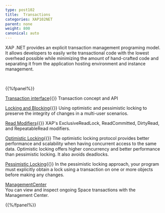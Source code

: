 ```yaml
---
type: post102
title:  Transactions
categories: XAP102NET
parent: none
weight: 800
canonical: auto
---
```



XAP .NET provides an explicit transaction management programing model. It allows developers to easily write transactional code with the lowest overhead possible while minimizing the amount of hand-crafted code and separating it from the application hosting environment and instance management.


<br>

{{%fpanel%}}

[Transaction interface](./transaction-management.html){{<wbr>}}
Transaction concept and API

[Locking and Blocking](./transaction-locking-and-blocking.html){{<wbr>}}
Using optimistic and pessimistic locking to preserve the integrity of changes in a multi-user scenarios.

[Read Modifiers](./transaction-read-modifiers.html){{<wbr>}}
XAP's ExclusiveReadLock, ReadCommitted, DirtyRead, and RepeatableRead modifiers.

[Optimistic Locking](./transaction-optimistic-locking.html){{<wbr>}}
The optimistic locking protocol provides better performance and scalability when having concurrent access to the same data. Optimistic locking offers higher concurrency and better performance than pessimistic locking. It also avoids deadlocks.

[Pessimistic Locking](./transaction-pessimistic-locking.html){{<wbr>}}
In the pessimistic locking approach, your program must explicitly obtain a lock using a transaction on one or more objects before making any changes.


[ManagementCenter]({{%currentadmurl%}}/gigaspaces-browser-transaction-view.html)<br>
You can view and inspect ongoing Space transactions with the Management Center.

{{%/fpanel%}}
